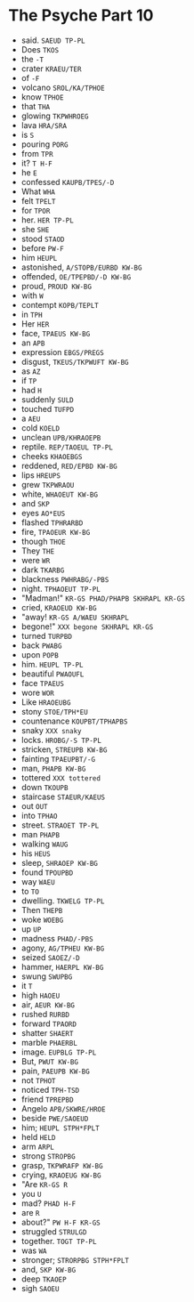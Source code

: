 # The Psyche Part 10

* said. `SAEUD TP-PL`
* Does `TKOS`
* the `-T`
* crater `KRAEU/TER`
* of `-F`
* volcano `SROL/KA/TPHOE`
* know `TPHOE`
* that `THA`
* glowing `TKPWHROEG`
* lava `HRA/SRA`
* is `S`
* pouring `PORG`
* from `TPR`
* it? `T H-F`
* he `E`
* confessed `KAUPB/TPES/-D`
* What `WHA`
* felt `TPELT`
* for `TPOR`
* her. `HER TP-PL`
* she `SHE`
* stood `STAOD`
* before `PW-F`
* him `HEUPL`
* astonished, `A/STOPB/EURBD KW-BG`
* offended, `OE/TPEPBD/-D KW-BG`
* proud, `PROUD KW-BG`
* with `W`
* contempt `KOPB/TEPLT`
* in `TPH`
* Her `HER`
* face, `TPAEUS KW-BG`
* an `APB`
* expression `EBGS/PREGS`
* disgust, `TKEUS/TKPWUFT KW-BG`
* as `AZ`
* if `TP`
* had `H`
* suddenly `SULD`
* touched `TUFPD`
* a `AEU`
* cold `KOELD`
* unclean `UPB/KHRAOEPB`
* reptile. `REP/TAOEUL TP-PL`
* cheeks `KHAOEBGS`
* reddened, `RED/EPBD KW-BG`
* lips `HREUPS`
* grew `TKPWRAOU`
* white, `WHAOEUT KW-BG`
* and `SKP`
* eyes `AO*EUS`
* flashed `TPHRARBD`
* fire, `TPAOEUR KW-BG`
* though `THOE`
* They `THE`
* were `WR`
* dark `TKARBG`
* blackness `PWHRABG/-PBS`
* night. `TPHAOEUT TP-PL`
* "Madman!" `KR-GS PHAD/PHAPB SKHRAPL KR-GS`
* cried, `KRAOEUD KW-BG`
* "away! `KR-GS A/WAEU SKHRAPL`
* begone!" `XXX begone SKHRAPL KR-GS`
* turned `TURPBD`
* back `PWABG`
* upon `POPB`
* him. `HEUPL TP-PL`
* beautiful `PWAOUFL`
* face `TPAEUS`
* wore `WOR`
* Like `HRAOEUBG`
* stony `STOE/TPH*EU`
* countenance `KOUPBT/TPHAPBS`
* snaky `XXX snaky`
* locks. `HROBG/-S TP-PL`
* stricken, `STREUPB KW-BG`
* fainting `TPAEUPBT/-G`
* man, `PHAPB KW-BG`
* tottered `XXX tottered`
* down `TKOUPB`
* staircase `STAEUR/KAEUS`
* out `OUT`
* into `TPHAO`
* street. `STRAOET TP-PL`
* man `PHAPB`
* walking `WAUG`
* his `HEUS`
* sleep, `SHRAOEP KW-BG`
* found `TPOUPBD`
* way `WAEU`
* to `TO`
* dwelling. `TKWELG TP-PL`
* Then `THEPB`
* woke `WOEBG`
* up `UP`
* madness `PHAD/-PBS`
* agony, `AG/TPHEU KW-BG`
* seized `SAOEZ/-D`
* hammer, `HAERPL KW-BG`
* swung `SWUPBG`
* it `T`
* high `HAOEU`
* air, `AEUR KW-BG`
* rushed `RURBD`
* forward `TPAORD`
* shatter `SHAERT`
* marble `PHAERBL`
* image. `EUPBLG TP-PL`
* But, `PWUT KW-BG`
* pain, `PAEUPB KW-BG`
* not `TPHOT`
* noticed `TPH-TSD`
* friend `TPREPBD`
* Angelo `APB/SKWRE/HROE`
* beside `PWE/SAOEUD`
* him; `HEUPL STPH*FPLT`
* held `HELD`
* arm `ARPL`
* strong `STROPBG`
* grasp, `TKPWRAFP KW-BG`
* crying, `KRAOEUG KW-BG`
* "Are `KR-GS R`
* you `U`
* mad? `PHAD H-F`
* are `R`
* about?" `PW H-F KR-GS`
* struggled `STRULGD`
* together. `TOGT TP-PL`
* was `WA`
* stronger; `STRORPBG STPH*FPLT`
* and, `SKP KW-BG`
* deep `TKAOEP`
* sigh `SAOEU`
